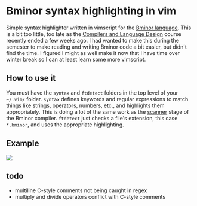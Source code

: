 # Bminor syntax highlighting in vim

Simple syntax highlighter written in vimscript for the [Bminor language](https://www3.nd.edu/~dthain/courses/cse40243/fall2019/bminor.html).
This is a bit too little, too late as the [Compilers and Language Design](https://www3.nd.edu/~dthain/compilerbook/compilerbook.pdf)
course recently ended a few weeks ago. I had wanted to make this during the semester to make reading and writing Bminor code a bit
easier, but didn't find the time. I figured I might as well make it now that I have time over winter break so I can at least learn some more vimscript.

## How to use it

You must have the `syntax` and 	`ftdetect` folders in the top level of your `~/.vim/` folder. `syntax` defines keywords and regular
expressions to match things like strings, operators, numbers, etc., and highlights them appropriately. This is doing a lot of the same
work as the [scanner](https://www3.nd.edu/~dthain/compilerbook/compilerbook.pdf#chapter.3) stage of the Bminor compiler.
`ftdetect` just checks a file's extension, this case `*.bminor`, and uses the appropriate highlighting.

## Example

![](https://yld.me/raw/aHy8.png)


## todo

- multiline C-style comments not being caught in regex
- multiply and divide operators conflict with C-style comments
